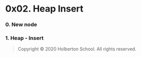 # 0x02. Heap Insert
### 0. New node
### 1. Heap - Insert
> Copyright © 2020 Holberton School. All rights reserved.
